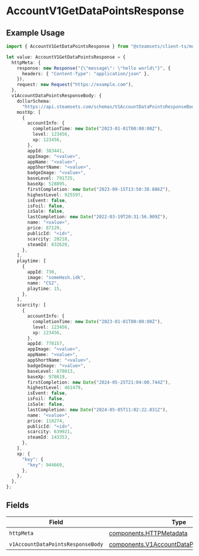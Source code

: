 # AccountV1GetDataPointsResponse

## Example Usage

```typescript
import { AccountV1GetDataPointsResponse } from "@steamsets/client-ts/models/operations";

let value: AccountV1GetDataPointsResponse = {
  httpMeta: {
    response: new Response("{\"message\": \"hello world\"}", {
      headers: { "Content-Type": "application/json" },
    }),
    request: new Request("https://example.com"),
  },
  v1AccountDataPointsResponseBody: {
    dollarSchema:
      "https://api.steamsets.com/schemas/V1AccountDataPointsResponseBody.json",
    mostXp: [
      {
        accountInfo: {
          completionTime: new Date("2023-01-01T00:00:00Z"),
          level: 123456,
          xp: 123456,
        },
        appId: 383441,
        appImage: "<value>",
        appName: "<value>",
        appShortName: "<value>",
        badgeImage: "<value>",
        baseLevel: 791725,
        baseXp: 528895,
        firstCompletion: new Date("2023-09-15T13:50:38.886Z"),
        highestLevel: 925597,
        isEvent: false,
        isFoil: false,
        isSale: false,
        lastCompletion: new Date("2022-03-19T20:31:56.909Z"),
        name: "<value>",
        price: 87129,
        publicId: "<id>",
        scarcity: 20218,
        steamId: 832620,
      },
    ],
    playtime: [
      {
        appId: 730,
        image: "someHash.idk",
        name: "CS2",
        playtime: 15,
      },
    ],
    scarcity: [
      {
        accountInfo: {
          completionTime: new Date("2023-01-01T00:00:00Z"),
          level: 123456,
          xp: 123456,
        },
        appId: 778157,
        appImage: "<value>",
        appName: "<value>",
        appShortName: "<value>",
        badgeImage: "<value>",
        baseLevel: 870013,
        baseXp: 978619,
        firstCompletion: new Date("2024-05-25T21:04:00.744Z"),
        highestLevel: 461479,
        isEvent: false,
        isFoil: false,
        isSale: false,
        lastCompletion: new Date("2024-05-05T11:02:22.031Z"),
        name: "<value>",
        price: 118274,
        publicId: "<id>",
        scarcity: 639921,
        steamId: 143353,
      },
    ],
    xp: {
      "key": {
        "key": 944669,
      },
    },
  },
};
```

## Fields

| Field                                                                                                    | Type                                                                                                     | Required                                                                                                 | Description                                                                                              |
| -------------------------------------------------------------------------------------------------------- | -------------------------------------------------------------------------------------------------------- | -------------------------------------------------------------------------------------------------------- | -------------------------------------------------------------------------------------------------------- |
| `httpMeta`                                                                                               | [components.HTTPMetadata](../../models/components/httpmetadata.md)                                       | :heavy_check_mark:                                                                                       | N/A                                                                                                      |
| `v1AccountDataPointsResponseBody`                                                                        | [components.V1AccountDataPointsResponseBody](../../models/components/v1accountdatapointsresponsebody.md) | :heavy_minus_sign:                                                                                       | OK                                                                                                       |